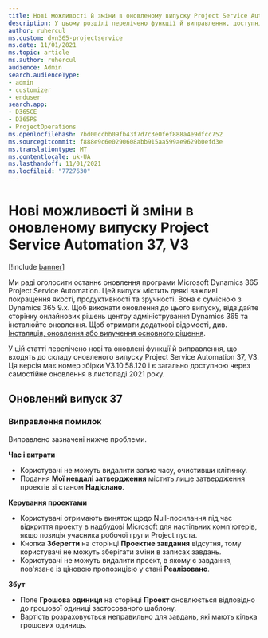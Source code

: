 ```yaml
---
title: Нові можливості й зміни в оновленому випуску Project Service Automation 37, V3
description: У цьому розділі перелічено функції й виправлення, доступні у випуску Microsoft Dynamics 365 Project Service Automation 37, V3.
author: ruhercul
ms.custom: dyn365-projectservice
ms.date: 11/01/2021
ms.topic: article
ms.author: ruhercul
audience: Admin
search.audienceType:
- admin
- customizer
- enduser
search.app:
- D365CE
- D365PS
- ProjectOperations
ms.openlocfilehash: 7bd00ccbb09fb43f7d7c3e0fef888a4e9dfcc752
ms.sourcegitcommit: f888e9c6e0290608abb915aa599ae9629b0efd3e
ms.translationtype: MT
ms.contentlocale: uk-UA
ms.lasthandoff: 11/01/2021
ms.locfileid: "7727630"
---
```

# <a name="whats-new-or-changed-in-project-service-automation-update-release-37-v3"></a>Нові можливості й зміни в оновленому випуску Project Service Automation 37, V3

[!include [banner](../includes/psa-now-project-operations.md)]

Ми раді оголосити останнє оновлення програми Microsoft Dynamics 365 Project Service Automation. Цей випуск містить деякі важливі покращення якості, продуктивності та зручності. Вона є сумісною з Dynamics 365 9.x. Щоб виконати оновлення до цього випуску, відвідайте сторінку онлайнових рішень центру адміністрування Dynamics 365 та інсталюйте оновлення. Щоб отримати додаткові відомості, див. [Інсталяція, оновлення або вилучення основного рішення](/power-platform/admin/install-remove-preferred-solution).

У цій статті перелічено нові та оновлені функції й виправлення, що входять до складу оновленого випуску Project Service Automation 37, V3. Ця версія має номер збірки V3.10.58.120 і є загально доступною через самостійне оновлення в листопаді 2021 року.

## <a name="update-release-37"></a>Оновлений випуск 37

### <a name="bug-fixes"></a>Виправлення помилок

Виправлено зазначені нижче проблеми.

**Час і витрати**
- Користувачі не можуть видалити запис часу, очистивши клітинку.
- Подання **Мої невдалі затвердження** містить лише затвердження проектів зі станом **Надіслано**.

**Керування проектами**
- Користувачі отримають виняток щодо Null-посилання під час відкриття проекту в надбудові Microsoft для настільних комп'ютерів, якщо позиція учасника робочої групи Project пуста.
- Кнопка **Зберегти** на сторінці **Проектне завдання** відсутня, тому користувачі не можуть зберігати зміни в записах завдань.
- Користувачі не можуть видалити проект, в якому є завдання, пов'язане із ціновою пропозицією у стані **Реалізовано**.

**Збут**
- Поле **Грошова одиниця** на сторінці **Проект** оновлюється відповідно до грошової одиниці застосованого шаблону.
- Вартість розраховується неправильно для завдань, які мають кілька грошових одиниць.
